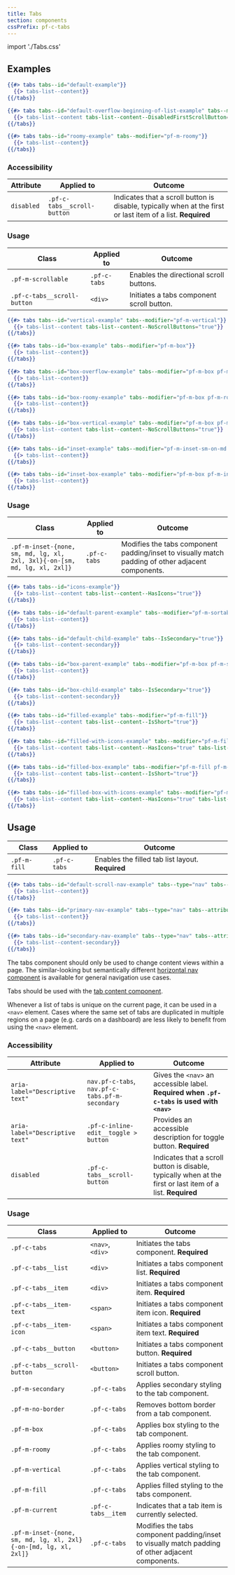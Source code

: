 ```yaml
---
title: Tabs
section: components
cssPrefix: pf-c-tabs
---
```


import './Tabs.css'

## Examples

```hbs title=Default
{{#> tabs tabs--id="default-example"}}
  {{> tabs-list--content}}
{{/tabs}}
```

```hbs title=Default-overflow-beginning-of-list
{{#> tabs tabs--id="default-overflow-beginning-of-list-example" tabs--modifier="pf-m-scrollable"}}
  {{> tabs-list--content tabs-list--content--DisabledFirstScrollButton="true"}}
{{/tabs}}
```

```hbs title=Roomy
{{#> tabs tabs--id="roomy-example" tabs--modifier="pf-m-roomy"}}
  {{> tabs-list--content}}
{{/tabs}}
```

### Accessibility

| Attribute | Applied to | Outcome |
| -- | -- | -- |
| `disabled` | `.pf-c-tabs__scroll-button` | Indicates that a scroll button is disable, typically when at the first or last item of a list. **Required** |

### Usage

| Class | Applied to | Outcome |
| -- | -- | -- |
| `.pf-m-scrollable` | `.pf-c-tabs` | Enables the directional scroll buttons. |
| `.pf-c-tabs__scroll-button` | `<div>` | Initiates a tabs component scroll button. |

```hbs title=Vertical
{{#> tabs tabs--id="vertical-example" tabs--modifier="pf-m-vertical"}}
  {{> tabs-list--content tabs-list--content--NoScrollButtons="true"}}
{{/tabs}}
```

```hbs title=Box
{{#> tabs tabs--id="box-example" tabs--modifier="pf-m-box"}}
  {{> tabs-list--content}}
{{/tabs}}
```

```hbs title=Box-overflow
{{#> tabs tabs--id="box-overflow-example" tabs--modifier="pf-m-box pf-m-scrollable" tabs-list--content--DisabledFirstScrollButton="true"}}
  {{> tabs-list--content}}
{{/tabs}}
```

```hbs title=Box-roomy
{{#> tabs tabs--id="box-roomy-example" tabs--modifier="pf-m-box pf-m-roomy"}}
  {{> tabs-list--content}}
{{/tabs}}
```

```hbs title=Box-vertical
{{#> tabs tabs--id="box-vertical-example" tabs--modifier="pf-m-box pf-m-vertical"}}
  {{> tabs-list--content tabs-list--content--NoScrollButtons="true"}}
{{/tabs}}
```

```hbs title=Inset
{{#> tabs tabs--id="inset-example" tabs--modifier="pf-m-inset-sm-on-md pf-m-inset-lg-on-lg pf-m-inset-2xl-on-xl"}}
  {{> tabs-list--content}}
{{/tabs}}
```

```hbs title=Inset-box
{{#> tabs tabs--id="inset-box-example" tabs--modifier="pf-m-box pf-m-inset-sm-on-md pf-m-inset-lg-on-lg pf-m-inset-2xl-on-xl"}}
  {{> tabs-list--content}}
{{/tabs}}
```

### Usage

| Class | Applied to | Outcome |
| -- | -- | -- |
| `.pf-m-inset-{none, sm, md, lg, xl, 2xl, 3xl}{-on-[sm, md, lg, xl, 2xl]}` | `.pf-c-tabs` | Modifies the tabs component padding/inset to visually match padding of other adjacent components. |

```hbs title=Icons-and-text
{{#> tabs tabs--id="icons-example"}}
  {{> tabs-list--content tabs-list--content--HasIcons="true"}}
{{/tabs}}
```

```hbs title=Tabs-with-sub-tabs
{{#> tabs tabs--id="default-parent-example" tabs--modifier="pf-m-sortable"}}
  {{> tabs-list--content}}
{{/tabs}}

{{#> tabs tabs--id="default-child-example" tabs--IsSecondary="true"}}
  {{> tabs-list--content-secondary}}
{{/tabs}}
```

```hbs title=Box-tabs-with-sub-tabs
{{#> tabs tabs--id="box-parent-example" tabs--modifier="pf-m-box pf-m-scrollable"}}
  {{> tabs-list--content}}
{{/tabs}}

{{#> tabs tabs--id="box-child-example" tabs--IsSecondary="true"}}
  {{> tabs-list--content-secondary}}
{{/tabs}}
```

```hbs title=Filled
{{#> tabs tabs--id="filled-example" tabs--modifier="pf-m-fill"}}
  {{> tabs-list--content tabs-list--content--IsShort="true"}}
{{/tabs}}
```

```hbs title=Filled-with-icons
{{#> tabs tabs--id="filled-with-icons-example" tabs--modifier="pf-m-fill"}}
  {{> tabs-list--content tabs-list--content--HasIcons="true" tabs-list--content--IsShort="true"}}
{{/tabs}}
```

```hbs title=Filled-box
{{#> tabs tabs--id="filled-box-example" tabs--modifier="pf-m-fill pf-m-box"}}
  {{> tabs-list--content tabs-list--content--IsShort="true"}}
{{/tabs}}
```

```hbs title=Filled-box-with-icons
{{#> tabs tabs--id="filled-box-with-icons-example" tabs--modifier="pf-m-fill pf-m-box"}}
  {{> tabs-list--content tabs-list--content--HasIcons="true" tabs-list--content--IsShort="true"}}
{{/tabs}}
```

## Usage

| Class | Applied to | Outcome |
| -- | -- | -- |
| `.pf-m-fill`  | `.pf-c-tabs` | Enables the filled tab list layout. **Required** |

```hbs title=Using-the-nav-element
{{#> tabs tabs--id="default-scroll-nav-example" tabs--type="nav" tabs--modifier="pf-m-scrollable" tabs--attribute='aria-label="Local"' tabs-button--type="a"}}
  {{> tabs-list--content}}
{{/tabs}}
```

```hbs title=Sub-nav-using-the-nav-element
{{#> tabs tabs--id="primary-nav-example" tabs--type="nav" tabs--attribute='aria-label="Local"' tabs-button--type="a"}}
  {{> tabs-list--content}}
{{/tabs}}

{{#> tabs tabs--id="secondary-nav-example" tabs--type="nav" tabs--attribute='aria-label="Local secondary"' tabs-button--type="a" tabs--modifier="pf-m-secondary"}}
  {{> tabs-list--content-secondary}}
{{/tabs}}
```

The tabs component should only be used to change content views within a page. The similar-looking but semantically different [horizontal nav component](/documentation/core/components/nav) is available for general navigation use cases.

Tabs should be used with the [tab content component](/documentation/core/components/tabcontent).

Whenever a list of tabs is unique on the current page, it can be used in a `<nav>` element. Cases where the same set of tabs are duplicated in multiple regions on a page (e.g. cards on a dashboard) are less likely to benefit from using the `<nav>` element.

### Accessibility

| Attribute | Applied to | Outcome |
| -- | -- | -- |
| `aria-label="Descriptive text"` | `nav.pf-c-tabs`, `nav.pf-c-tabs.pf-m-secondary` | Gives the `<nav>` an accessible label. **Required when `.pf-c-tabs` is used with `<nav>`**
| `aria-label="Descriptive text"` | `.pf-c-inline-edit__toggle > button` | Provides an accessible description for toggle button. **Required**
| `disabled` | `.pf-c-tabs__scroll-button` | Indicates that a scroll button is disable, typically when at the first or last item of a list. **Required** |

### Usage

| Class | Applied to | Outcome |
| -- | -- | -- |
| `.pf-c-tabs` | `<nav>`, `<div>` | Initiates the tabs component. **Required** |
| `.pf-c-tabs__list` | `<div>` | Initiates a tabs component list. **Required** |
| `.pf-c-tabs__item` | `<div>` | Initiates a tabs component item. **Required** |
| `.pf-c-tabs__item-text` | `<span>` | Initiates a tabs component item icon. **Required** |
| `.pf-c-tabs__item-icon` | `<span>` | Initiates a tabs component item text. **Required** |
| `.pf-c-tabs__button` | `<button>` | Initiates a tabs component button. **Required** |
| `.pf-c-tabs__scroll-button` | `<button>` | Initiates a tabs component scroll button. |
| `.pf-m-secondary` | `.pf-c-tabs` | Applies secondary styling to the tab component. |
| `.pf-m-no-border` | `.pf-c-tabs` | Removes bottom border from a tab component. |
| `.pf-m-box` | `.pf-c-tabs` | Applies box styling to the tab component. |
| `.pf-m-roomy` | `.pf-c-tabs` | Applies roomy styling to the tab component. |
| `.pf-m-vertical` | `.pf-c-tabs` | Applies vertical styling to the tab component. |
| `.pf-m-fill` | `.pf-c-tabs` | Applies filled styling to the tabs component. |
| `.pf-m-current` | `.pf-c-tabs__item` | Indicates that a tab item is currently selected. |
| `.pf-m-inset-{none, sm, md, lg, xl, 2xl}{-on-[md, lg, xl, 2xl]}` | `.pf-c-tabs` | Modifies the tabs component padding/inset to visually match padding of other adjacent components. |

